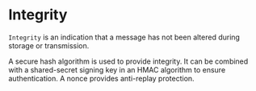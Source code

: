 # Integrity

`Integrity` is an indication that a message has not been altered during storage or transmission.

A secure hash algorithm is used to provide integrity. It can be combined with a
shared-secret signing key in an HMAC algorithm to ensure authentication. 
A nonce provides anti-replay protection. 
